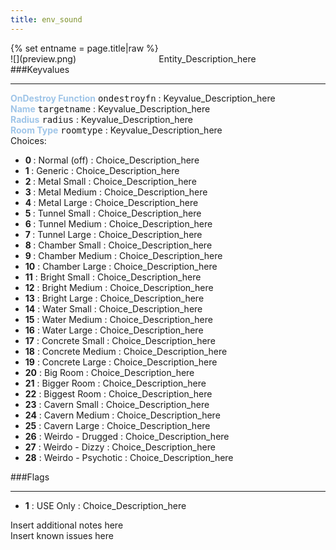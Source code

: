 ```yaml
---
title: env_sound
---
```

<div>{% set entname = page.title|raw %}</div>
<div class="container previewimg">
<div class="columns">
<div class="imagepadding column col-auto" markdown="1">![](preview.png)</div>
<div class="column">Entity_Description_here</div>
</div>
</div>
###Keyvalues
<hr>
<div class="entityentry" markdown="1">
<span style="color:#9fc5e8;"><b>OnDestroy Function</b></span> <kbd  class="tooltip" data-tooltip="string">ondestroyfn</kbd> :
Keyvalue_Description_here
</div>
<div class="entityentry" markdown="1">
<span style="color:#9fc5e8;"><b>Name</b></span> <kbd  class="tooltip" data-tooltip="target_source">targetname</kbd> :
Keyvalue_Description_here
</div>
<div class="entityentry" markdown="1">
<span style="color:#9fc5e8;"><b>Radius</b></span> <kbd  class="tooltip" data-tooltip="integer">radius</kbd> :
Keyvalue_Description_here
</div>
<div class="entityentry" markdown="1">
<span style="color:#9fc5e8;"><b>Room Type</b></span> <kbd  class="tooltip" data-tooltip="Choices">roomtype</kbd> :
Keyvalue_Description_here
<div class="accordion">
<input type="checkbox" id="accordion-1" name="accordion-checkbox" hidden>
<label class="accordion-header" for="accordion-1">
<i class="icon icon-arrow-right mr-1"></i>
Choices:
</label>
<div class="accordion-body">
<ul>
<li><b>0 </b> : Normal (off) : Choice_Description_here</li>
<li><b>1 </b> : Generic : Choice_Description_here</li>
<li><b>2 </b> : Metal Small : Choice_Description_here</li>
<li><b>3 </b> : Metal Medium : Choice_Description_here</li>
<li><b>4 </b> : Metal Large : Choice_Description_here</li>
<li><b>5 </b> : Tunnel Small : Choice_Description_here</li>
<li><b>6 </b> : Tunnel Medium : Choice_Description_here</li>
<li><b>7 </b> : Tunnel Large : Choice_Description_here</li>
<li><b>8 </b> : Chamber Small : Choice_Description_here</li>
<li><b>9 </b> : Chamber Medium : Choice_Description_here</li>
<li><b>10</b> : Chamber Large : Choice_Description_here</li>
<li><b>11</b> : Bright Small : Choice_Description_here</li>
<li><b>12</b> : Bright Medium : Choice_Description_here</li>
<li><b>13</b> : Bright Large : Choice_Description_here</li>
<li><b>14</b> : Water Small : Choice_Description_here</li>
<li><b>15</b> : Water Medium : Choice_Description_here</li>
<li><b>16</b> : Water Large : Choice_Description_here</li>
<li><b>17</b> : Concrete Small : Choice_Description_here</li>
<li><b>18</b> : Concrete Medium : Choice_Description_here</li>
<li><b>19</b> : Concrete Large : Choice_Description_here</li>
<li><b>20</b> : Big Room : Choice_Description_here</li>
<li><b>21</b> : Bigger Room : Choice_Description_here</li>
<li><b>22</b> : Biggest Room : Choice_Description_here</li>
<li><b>23</b> : Cavern Small : Choice_Description_here</li>
<li><b>24</b> : Cavern Medium : Choice_Description_here</li>
<li><b>25</b> : Cavern Large : Choice_Description_here</li>
<li><b>26</b> : Weirdo - Drugged : Choice_Description_here</li>
<li><b>27</b> : Weirdo - Dizzy : Choice_Description_here</li>
<li><b>28</b> : Weirdo - Psychotic : Choice_Description_here</li>
</ul>
</div>
</div>
</div>
###Flags
<hr>
<div class="entityflags">
<ul>
<li class="imagepadding" markdown="1"><b>1</b> : USE Only : Choice_Description_here</li>
</ul>
</div>
<div class="notices blue">Insert additional notes here</div>
<div class="notices red">Insert known issues here</div>
